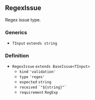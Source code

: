 RegexIssue
----------

Regex issue type.

### Generics

*   `TInput` `extends string`

### Definition

*   `RegexIssue` `extends BaseIssue<TInput>`
    *   `kind` `'validation'`
    *   `type` `'regex'`
    *   `expected` `string`
    *   `received` `` `"${string}"` ``
    *   `requirement` `RegExp`
